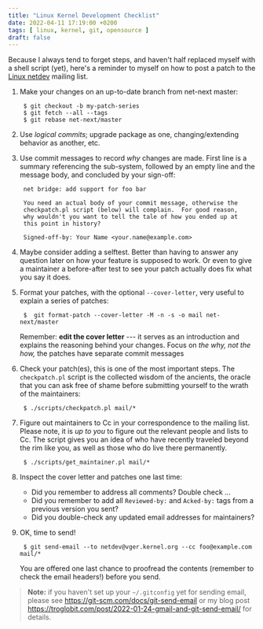 ```yaml
---
title: "Linux Kernel Development Checklist"
date: 2022-04-11 17:19:00 +0200
tags: [ linux, kernel, git, opensource ]
draft: false
---
```


Because I always tend to forget steps, and haven't half replaced myself
with a shell script (yet), here's a reminder to myself on how to post a
patch to the [Linux netdev](https://lore.kernel.org/netdev/) mailing
list.

<!--more-->

1. Make your changes on an up-to-date branch from net-next master:

        $ git checkout -b my-patch-series
        $ git fetch --all --tags
        $ git rebase net-next/master

2. Use *logical commits*; upgrade package as one, changing/extending
   behavior as another, etc.

3. Use commit messages to record *why* changes are made.  First line is
   a summary referencing the sub-system, followed by an empty line and
   the message body, and concluded by your sign-off:
   
        net bridge: add support for foo bar
        
        You need an actual body of your commit message, otherwise the
		checkpatch.pl script (below) will complain.  For good reason,
		why wouldn't you want to tell the tale of how you ended up at
		this point in history?
        
        Signed-off-by: Your Name <your.name@example.com>

4. Maybe consider adding a selftest.  Better than having to answer any
   question later on how your feature is supposed to work.  Or even to
   give a maintainer a before-after test to see your patch actually 
   does fix what you say it does.

5. Format your patches, with the optional `--cover-letter`, very useful
   to explain a series of patches:

        $  git format-patch --cover-letter -M -n -s -o mail net-next/master

   Remember: **edit the cover letter** --- it serves as an introduction
   and explains the reasoning behind your changes.  Focus on *the why,
   not the how,* the patches have separate commit messages

6. Check your patch(es), this is one of the most important steps.  The
   `checkpatch.pl` script is the collected wisdom of the ancients, the
   oracle that you can ask free of shame before submitting yourself to
   the wrath of the maintainers:

        $ ./scripts/checkpatch.pl mail/*

7. Figure out maintainers to Cc in your correspondence to the mailing
   list.  Please note, it is *up to you* to figure out the relevant
   people and lists to Cc.  The script gives you an idea of who have
   recently traveled beyond the rim like you, as well as those who do
   live there permanently.

        $ ./scripts/get_maintainer.pl mail/*

8. Inspect the cover letter and patches one last time:

   * Did you remember to address all comments?  Double check ...
   * Did you remember to add all `Reviewed-by:` and `Acked-by:` tags
     from a previous version you sent?
   * Did you double-check any updated email addresses for maintainers?

9. OK, time to send!

        $ git send-email --to netdev@vger.kernel.org --cc foo@example.com mail/*

   You are offered one last chance to proofread the contents (remember
   to check the email headers!) before you send.

> **Note:** if you haven't set up your `~/.gitconfig` yet for sending
> email, please see https://git-scm.com/docs/git-send-email or my blog
> post https://troglobit.com/post/2022-01-24-gmail-and-git-send-email/
> for details.
